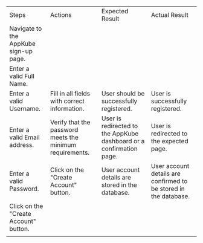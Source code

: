 |                                       |                                                          |                                                                     |                                                                  |
| ------------------------------------- | -------------------------------------------------------- | ------------------------------------------------------------------- | ---------------------------------------------------------------- |
| Steps                                 | Actions                                                  | Expected Result                                                     | Actual Result                                                    |
| Navigate to the AppKube sign-up page. |                                                          |                                                                     |                                                                  |
| Enter a valid Full Name.              |                                                          |                                                                     |                                                                  |
| Enter a valid Username.               | Fill in all fields with correct information.             | User should be successfully registered.                             | User is successfully registered.                                 |
| Enter a valid Email address.          | Verify that the password meets the minimum requirements. | User is redirected to the AppKube dashboard or a confirmation page. | User is redirected to the expected page.                         |
| Enter a valid Password.               | Click on the "Create Account" button.                    | User account details are stored in the database.                    | User account details are confirmed to be stored in the database. |
| Click on the "Create Account" button. |                                                          |                                                                     |                                                                  |
|                                       |                                                          |                                                                     |                                                                  |
